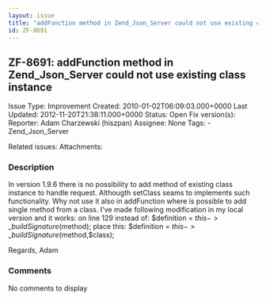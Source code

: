 ```yaml
---
layout: issue
title: "addFunction method in Zend_Json_Server could not use existing class instance"
id: ZF-8691
---
```


ZF-8691: addFunction method in Zend\_Json\_Server could not use existing class instance
---------------------------------------------------------------------------------------

 Issue Type: Improvement Created: 2010-01-02T06:09:03.000+0000 Last Updated: 2012-11-20T21:38:11.000+0000 Status: Open Fix version(s): 
 Reporter:  Adam Charzewski (hiszpan)  Assignee:  None  Tags: - Zend\_Json\_Server
 
 Related issues: 
 Attachments: 
### Description

In version 1.9.6 there is no possibility to add method of existing class instance to handle request. Althougth setClass seams to implements such functionality. Why not use it also in addFunction where is possible to add single method from a class. I've made following modification in my local version and it works: on line 129 instead of: $definition = $this->\_buildSignature($method); place this: $definition = $this->\_buildSignature($method,$class);

Regards, Adam

 

 

### Comments

No comments to display
